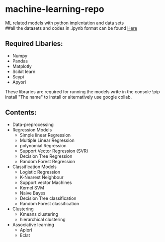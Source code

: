 # machine-learning-repo
ML related models with python implentation and data sets<br>
##all the datasets and codes in .ipynb format can be found [Here](https://drive.google.com/drive/folders/1b3g_zDupyd-SKKQDn_HPzCDGz41Bugyk?usp=sharing)

## Required Libaries:
<ul>
  <li>Numpy</li>
  <li>Pandas</li>
  <li>Matplotly </li>
  <li>Scikit learn </li>
  <li>Scypi </li>
  <li>Apyori </li>
</ul>

These libraries are required for running the models write in the console  !pip install "The name" to install or alternatively use google collab.
  
## Contents:
<ul>
  <li>Data-preprocessing</li>
  <li>Regression Models
    <ul>
      <li>Simple linear Regression </li>
      <li>Multiple Linear Regression </li>
      <li>polynomial Regression </li>
      <li>Support Vector Regression (SVR)</li>
      <li>Decision Tree Regression</li>
      <li>Random Forest Regression</li>
    </ul>
  </li>
  <li>Classification Models
     <ul>
      <li>Logistic Regression </li>
       <li>K-Nearest Neighbour </li>
       <li>Support vector Machines </li>
       <li>Kernel SVM </li>
       <li>Naive Bayes </li>
       <li>Decision Tree classification</li>
      <li>Random Forest classification</li>
  </li>
</ul>
 <li>Clustering
     <ul>
      <li>Kmeans clustering </li>
       <li>hierarchical clustering </li>
  </ul>
  </li>
<li>Associative learning
     <ul>
      <li>Apiori </li>
       <li>Eclat </li>
  </ul>
  </li>
